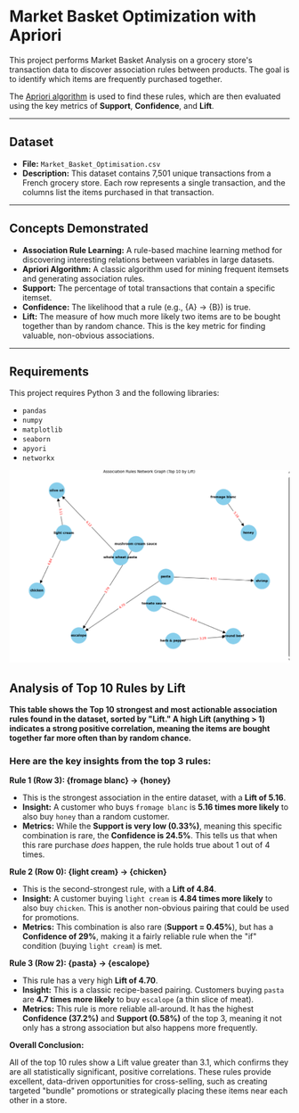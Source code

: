 # Market Basket Optimization with Apriori

This project performs Market Basket Analysis on a grocery store's transaction data to discover association rules between products. The goal is to identify which items are frequently purchased together.

The [Apriori algorithm](#the-apriori-algorithm) is used to find these rules, which are then evaluated using the key metrics of **Support**, **Confidence**, and **Lift**.

---

## Dataset

* **File:** `Market_Basket_Optimisation.csv`
* **Description:** This dataset contains 7,501 unique transactions from a French grocery store. Each row represents a single transaction, and the columns list the items purchased in that transaction.

---

##  Concepts Demonstrated

* **Association Rule Learning:** A rule-based machine learning method for discovering interesting relations between variables in large datasets.
* **Apriori Algorithm:** A classic algorithm used for mining frequent itemsets and generating association rules.
* **Support:** The percentage of total transactions that contain a specific itemset.
* **Confidence:** The likelihood that a rule (e.g., {A} -> {B}) is true.
* **Lift:** The measure of how much more likely two items are to be bought together than by random chance. This is the key metric for finding valuable, non-obvious associations.

---

##  Requirements

This project requires Python 3 and the following libraries:
* `pandas`
* `numpy`
* `matplotlib`
* `seaborn`
* `apyori`
* `networkx`


![alt text](image.png)

## Analysis of Top 10 Rules by Lift

**This table shows the Top 10 strongest and most actionable association rules found in the dataset, sorted by "Lift." A high Lift (anything > 1) indicates a strong positive correlation, meaning the items are bought together far more often than by random chance.**

### Here are the key insights from the top 3 rules:

**Rule 1 (Row 3): {fromage blanc} -> {honey}**
* This is the strongest association in the entire dataset, with a **Lift of 5.16**.
* **Insight:** A customer who buys `fromage blanc` is **5.16 times more likely** to also buy `honey` than a random customer.
* **Metrics:** While the **Support is very low (0.33%)**, meaning this specific combination is rare, the **Confidence is 24.5%**. This tells us that when this rare purchase *does* happen, the rule holds true about 1 out of 4 times.

**Rule 2 (Row 0): {light cream} -> {chicken}**
* This is the second-strongest rule, with a **Lift of 4.84**.
* **Insight:** A customer buying `light cream` is **4.84 times more likely** to also buy `chicken`. This is another non-obvious pairing that could be used for promotions.
* **Metrics:** This combination is also rare (**Support = 0.45%**), but has a **Confidence of 29%**, making it a fairly reliable rule when the "if" condition (buying `light cream`) is met.

**Rule 3 (Row 2): {pasta} -> {escalope}**
* This rule has a very high **Lift of 4.70**.
* **Insight:** This is a classic recipe-based pairing. Customers buying `pasta` are **4.7 times more likely** to buy `escalope` (a thin slice of meat).
* **Metrics:** This rule is more reliable all-around. It has the highest **Confidence (37.2%)** and **Support (0.58%)** of the top 3, meaning it not only has a strong association but also happens more frequently.

**Overall Conclusion:**

All of the top 10 rules show a Lift value greater than 3.1, which confirms they are all statistically significant, positive correlations. These rules provide excellent, data-driven opportunities for cross-selling, such as creating targeted "bundle" promotions or strategically placing these items near each other in a store.